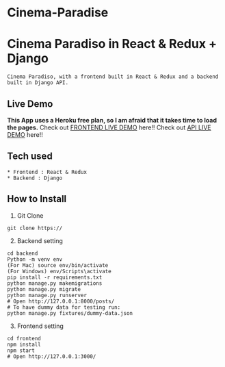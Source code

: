 # Cinema-Paradise
# Cinema Paradiso in React & Redux + Django
```
Cinema Paradiso, with a frontend built in React & Redux and a backend built in Django API.
```
## Live Demo
**This App uses a Heroku free plan, so I am afraid that it takes time to load the pages.**
Check out [FRONTEND LIVE DEMO](https://cinemafront-1.aliounecisse.repl.co/) here!!
Check out [API LIVE DEMO](https://cinema-backend-1.aliounecisse.repl.co/) here!!
## Tech used
```
* Frontend : React & Redux
* Backend : Django
```
## How to Install
1. Git Clone
```
git clone https://
```
2. Backend setting
```
cd backend
Python -m venv env
(For Mac) source env/bin/activate
(For Windows) env/Scripts\activate
pip install -r requirements.txt
python manage.py makemigrations
python manage.py migrate
python manage.py runserver
# Open http://127.0.0.1:8000/posts/
# To have dummy data for testing run:
python manage.py fixtures/dummy-data.json
```
3. Frontend setting
```
cd frontend
npm install
npm start
# Open http://127.0.0.1:3000/
```
